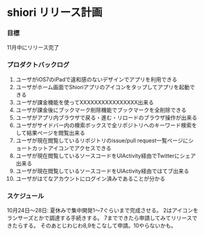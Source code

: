 # shiori リリース計画
### 目標
11月中にリリース完了

### プロダクトバックログ
1. ユーザがiOS7のiPadで違和感のないデザインでアプリを利用できる
2. ユーザがホーム画面でShioriアプリのアイコンをタップしてアプリを起動できる
3. ユーザが課金機能を使ってXXXXXXXXXXXXXXXX出来る
4. ユーザが課金後にブックマーク削除機能でブックマークを全削除できる
5. ユーザがアプリ内ブラウザで戻る・進む・リロードのブラウザ操作が出来る
6. ユーザがサイドバー内の検索ボックスで全リポジトリへのキーワード検索をして結果ページを閲覧出来る
7. ユーザが現在閲覧しているリポジトリのissue/pull request一覧ページにショートカットアイコンでアクセスできる
8. ユーザが現在閲覧しているソースコードをUIActivity経由でTwitterにシェア出来る
9. ユーザが現在閲覧しているソースコードをUIActivity経由ではてブ出来る
10. ユーザがはてなアカウントにログイン済みであることが分かる

### スケジュール
10月24日〜28日: 夏休みで集中開発1〜7ぐらいまで完成させる。
2はアイコンをランサーズとかで調達する手続きする。
7までできたら申請してみてリリースできたらする。
そのあとじわじわ8,9をこなして申請。10やらないかも。
